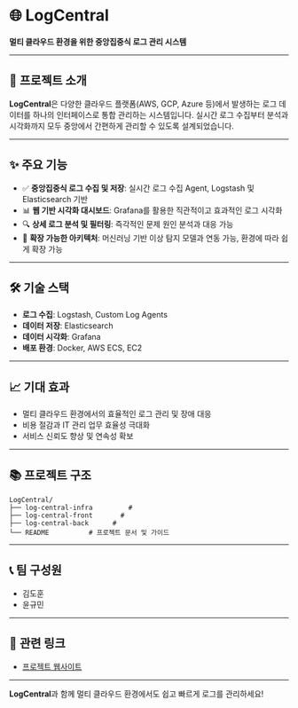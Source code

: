 # 🌐 LogCentral

**멀티 클라우드 환경을 위한 중앙집중식 로그 관리 시스템**

---

## 🚩 프로젝트 소개

**LogCentral**은 다양한 클라우드 플랫폼(AWS, GCP, Azure 등)에서 발생하는 로그 데이터를 하나의 인터페이스로 통합 관리하는 시스템입니다. 실시간 로그 수집부터 분석과 시각화까지 모두 중앙에서 간편하게 관리할 수 있도록 설계되었습니다.

---

## ✨ 주요 기능

* ✅ **중앙집중식 로그 수집 및 저장**: 실시간 로그 수집 Agent, Logstash 및 Elasticsearch 기반
* 📊 **웹 기반 시각화 대시보드**: Grafana를 활용한 직관적이고 효과적인 로그 시각화
* 🔍 **상세 로그 분석 및 필터링**: 즉각적인 문제 원인 분석과 대응 가능
* 🤖 **확장 가능한 아키텍처**: 머신러닝 기반 이상 탐지 모델과 연동 가능, 환경에 따라 쉽게 확장 가능

---

## 🛠️ 기술 스택

* **로그 수집**: Logstash, Custom Log Agents
* **데이터 저장**: Elasticsearch
* **데이터 시각화**: Grafana
* **배포 환경**: Docker, AWS ECS, EC2

---

## 📈 기대 효과

* 멀티 클라우드 환경에서의 효율적인 로그 관리 및 장애 대응
* 비용 절감과 IT 관리 업무 효율성 극대화
* 서비스 신뢰도 향상 및 연속성 확보

---

## 📚 프로젝트 구조

```
LogCentral/
├── log-central-infra         # 
├── log-central-front       # 
├── log-central-back      # 
└── README          # 프로젝트 문서 및 가이드
```

---

## 📞 팀 구성원

* 김도훈
* 윤규민

---

## 🔗 관련 링크

* [프로젝트 웹사이트](https://log-management-platform-front.vercel.app/)

---

**LogCentral**과 함께 멀티 클라우드 환경에서도 쉽고 빠르게 로그를 관리하세요!
